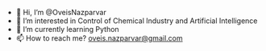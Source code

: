 - 👋 Hi, I’m @OveisNazparvar
- 👀 I’m interested in Control of Chemical Industry and Artificial Intelligence 
- 🌱 I’m currently learning Python
- 📫 How to reach me? oveis.nazparvar@gmail.com
